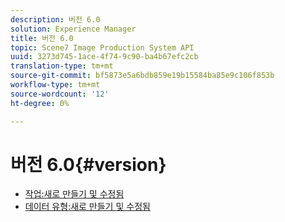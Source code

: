 ```yaml
---
description: 버전 6.0
solution: Experience Manager
title: 버전 6.0
topic: Scene7 Image Production System API
uuid: 3273d745-1ace-4f74-9c90-ba4b67efc2cb
translation-type: tm+mt
source-git-commit: bf5873e5a6bdb859e19b15584ba85e9c106f853b
workflow-type: tm+mt
source-wordcount: '12'
ht-degree: 0%

---
```



# 버전 6.0{#version}

* [작업:새로 만들기 및 수정됨](r-6-operations.md)
* [데이터 유형:새로 만들기 및 수정됨](r-6-types.md)
